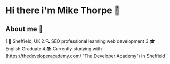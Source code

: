 # Hi there i'm Mike Thorpe 👋

## About me 🤘
1.📍 Sheffield, UK
2.🔍 SEO professional learning web development
3.🎓 English Graduate
4.📚 Currently studying with (https://thedeveloperacademy.com/ "The Developer Academy") in Sheffield
